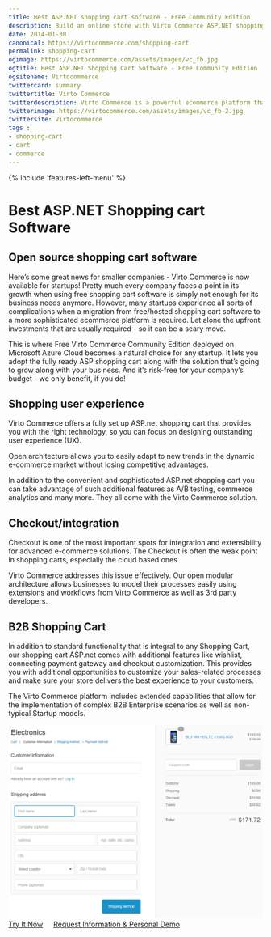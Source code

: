 ```yaml
---
title: Best ASP.NET shopping cart software - Free Community Edition
description: Build an online store with Virto Commerce ASP.NET shopping cart software. Benefit from an open source shopping cart software that has every feature you need.
date: 2014-01-30
canonical: https://virtocommerce.com/shopping-cart
permalink: shopping-cart
ogimage: https://virtocommerce.com/assets/images/vc_fb.jpg
ogtitle: Best ASP.NET Shopping Cart Software - Free Community Edition
ogsitename: Virtocommerce
twittercard: summary
twittertitle: Virto Commerce
twitterdescription: Virto Commerce is a powerful ecommerce platform that includes everything you need to create an online store and sell online. Try it free with Free Community License
twitterimage: https://virtocommerce.com/assets/images/vc_fb-2.jpg
twittersite: Virtocommerce
tags : 
- shopping-cart
- cart
- commerce
---
```

<div class="business-features clearfix __responsive">
	{% include 'features-left-menu' %}
	<div class="business-cnt">
		<div class="head __cart">
			<h1 class="title">Best ASP.NET Shopping cart Software</h1>
		</div>
		<h2 class="sub-title">Open source shopping cart software</h2>
		<p class="text">Here’s some great news for smaller companies - Virto Commerce is now available for startups! Pretty much every company faces a point in its growth when using free shopping cart software is simply not enough for its business needs anymore. However, many startups experience all sorts of complications when a migration from free/hosted shopping cart software to a more sophisticated ecommerce platform is required. Let alone the upfront investments that are usually required - so it can be a scary move.</p>
		<p class="text">This is where Free Virto Commerce Community Edition deployed on Microsoft Azure Cloud becomes a natural choice for any startup. It lets you adopt the fully ready ASP shopping cart along with the solution that’s going to grow along with your business. And it’s risk-free for your company’s budget - we only benefit, if you do!</p>
		<h2 class="sub-title">Shopping user experience</h2>
		<p class="text">Virto Commerce offers a fully set up ASP.net shopping cart that provides you with the right technology, so you can focus on designing outstanding user experience (UX).</p>
        <p class="text">Open architecture allows you to easily adapt to new trends in the dynamic e-commerce market without losing competitive advantages.</p>
        <p class="text">In addition to the convenient and sophisticated ASP.net shopping cart you can take advantage of such additional features as A/B testing, commerce analytics and many more. They all come with the Virto Commerce solution.</p>
		<h2 class="sub-title">Checkout/integration</h2>
		<p class="text">Checkout is one of the most important spots for integration and extensibility for advanced e-commerce solutions. The Checkout is often the weak point in shopping carts, especially the cloud based ones.</p>
        <p class="text">Virto Commerce addresses this issue effectively. Our open modular architecture allows businesses to model their processes easily using extensions and workflows from Virto Commerce as well as 3rd party developers.</p>
		<h2 class="sub-title">B2B Shopping Cart</h2>
		<p class="text">In addition to standard functionality that is integral to any Shopping Cart, our shopping cart ASP.net comes with additional features like wishlist, connecting payment gateway and checkout customization. This provides you with additional opportunities to customize your sales-related processes and make sure your store delivers the best experience to your customers.</p>
        <p class="text">The Virto Commerce platform includes extended capabilities that allow for the implementation of complex B2B Enterprise scenarios as well as non-typical Startup models.</p>
		<img alt="Best ASP.NET Shopping cat Software" src="../assets/images/checkout.png" />
		<div class="buttons columns" style="word-spacing: normal;">
			<a class="button fill" href="/try-now">Try It Now</a>
			<a class="button fill" href="/contact-us">Request Information & Personal Demo</a>
		</div>
	</div>
</div>
